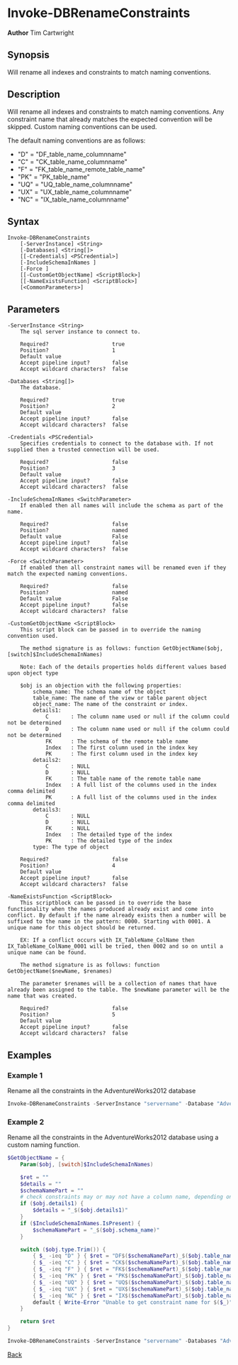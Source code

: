 # Invoke-DBRenameConstraints
**Author** Tim Cartwright

## Synopsis
Will rename all indexes and constraints to match naming conventions.


## Description
Will rename all indexes and constraints to match naming conventions. Any constraint name that already matches the expected convention will be skipped. Custom naming conventions can be used.

The default naming conventions are as follows:

* "D"  = "DF_table_name_columnname"
* "C"  = "CK_table_name_columnname"
* "F"  = "FK_table_name_remote_table_name"
* "PK" = "PK_table_name"
* "UQ" = "UQ_table_name_columnname"
* "UX" = "UX_table_name_columnname"
* "NC" = "IX_table_name_columnname"

## Syntax
    Invoke-DBRenameConstraints 
        [-ServerInstance] <String> 
        [-Databases] <String[]> 
        [[-Credentials] <PSCredential>] 
        [-IncludeSchemaInNames ] 
        [-Force ] 
        [[-CustomGetObjectName] <ScriptBlock>] 
        [[-NameExistsFunction] <ScriptBlock>] 
        [<CommonParameters>]


## Parameters
    -ServerInstance <String>
        The sql server instance to connect to.

        Required?                    true
        Position?                    1
        Default value                
        Accept pipeline input?       false
        Accept wildcard characters?  false

    -Databases <String[]>
        The database.

        Required?                    true
        Position?                    2
        Default value                
        Accept pipeline input?       false
        Accept wildcard characters?  false

    -Credentials <PSCredential>
        Specifies credentials to connect to the database with. If not supplied then a trusted connection will be used.

        Required?                    false
        Position?                    3
        Default value                
        Accept pipeline input?       false
        Accept wildcard characters?  false

    -IncludeSchemaInNames <SwitchParameter>
        If enabled then all names will include the schema as part of the name.

        Required?                    false
        Position?                    named
        Default value                False
        Accept pipeline input?       false
        Accept wildcard characters?  false

    -Force <SwitchParameter>
        If enabled then all constraint names will be renamed even if they match the expected naming conventions.

        Required?                    false
        Position?                    named
        Default value                False
        Accept pipeline input?       false
        Accept wildcard characters?  false

    -CustomGetObjectName <ScriptBlock>
        This script block can be passed in to override the naming convention used.
        
        The method signature is as follows: function GetObjectName($obj, [switch]$IncludeSchemaInNames)
        
        Note: Each of the details properties holds different values based upon object type
        
        $obj is an objection with the following properties:
            schema_name: The schema name of the object
            table_name: The name of the view or table parent object
            object_name: The name of the constraint or index.
            details1: 
                C       : The column name used or null if the column could not be determined
                D       : The column name used or null if the column could not be determined
                FK      : The schema of the remote table name
                Index   : The first column used in the index key
                PK      : The first column used in the index key
            details2: 
                C       : NULL
                D       : NULL
                FK      : The table name of the remote table name
                Index   : A full list of the columns used in the index comma delimited
                PK      : A full list of the columns used in the index comma delimited
            details3: 
                C       : NULL
                D       : NULL
                FK      : NULL
                Index   : The detailed type of the index
                PK      : The detailed type of the index
            type: The type of object

        Required?                    false
        Position?                    4
        Default value                
        Accept pipeline input?       false
        Accept wildcard characters?  false

    -NameExistsFunction <ScriptBlock>
        This scriptblock can be passed in to override the base functionality when the names produced already exist and come into conflict. By default if the name already exists then a number will be suffixed to the name in the pattern: 0000. Starting with 0001. A unique name for this object should be returned. 
        
        EX: If a conflict occurs with IX_TableName_ColName then IX_TableName_ColName_0001 will be tried, then 0002 and so on until a unique name can be found.
        
        The method signature is as follows: function GetObjectName($newName, $renames)
        
        The parameter $renames will be a collection of names that have already been assigned to the table. The $newName parameter will be the name that was created.

        Required?                    false
        Position?                    5
        Default value                
        Accept pipeline input?       false
        Accept wildcard characters?  false
        
## Examples

### Example 1
Rename all the constraints in the AdventureWorks2012 database
    
```powershell
Invoke-DBRenameConstraints -ServerInstance "servername" -Database "AdventureWorks2012"
```

### Example 2
Rename all the constraints in the AdventureWorks2012 database using a custom naming function.

```powershell
$GetObjectName = {
    Param($obj, [switch]$IncludeSchemaInNames)

    $ret = ""
    $details = ""
    $schemaNamePart = ""
    # check constraints may or may not have a column name, depending on what they did in the CK
    if ($obj.details1) {
        $details = "_$($obj.details1)"
    }
    if ($IncludeSchemaInNames.IsPresent) {
        $schemaNamePart = "_$($obj.schema_name)"
    }

    switch ($obj.type.Trim()) {
        { $_ -ieq "D" } { $ret = "DF$($schemaNamePart)_$($obj.table_name)$details" }
        { $_ -ieq "C" } { $ret = "CK$($schemaNamePart)_$($obj.table_name)$details" }
        { $_ -ieq "F" } { $ret = "FK$($schemaNamePart)_$($obj.table_name)_$($obj.details2)" }
        { $_ -ieq "PK" } { $ret = "PK$($schemaNamePart)_$($obj.table_name)" }
        { $_ -ieq "UQ" } { $ret = "UQ$($schemaNamePart)_$($obj.table_name)$details" }
        { $_ -ieq "UX" } { $ret = "UX$($schemaNamePart)_$($obj.table_name)$details" }
        { $_ -ieq "NC" } { $ret = "IX$($schemaNamePart)_$($obj.table_name)$details" }
        default { Write-Error "Unable to get constraint name for $($_)" }
    }

    return $ret
}

Invoke-DBRenameConstraints -ServerInstance "servername" -Databases "AdventureWorks2012" -InformationAction Continue -CustomGetObjectName $GetObjectName | Format-Table
```

[Back](/README.md)
